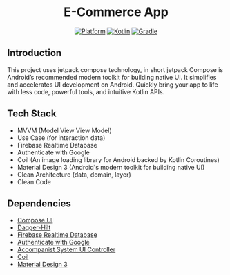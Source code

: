 <h1 align="center">
   E-Commerce App
</h1>
<p align="center">
  <a href="http://developer.android.com/index.html"><img alt="Platform" src="https://img.shields.io/badge/platform-Android-green.svg"></a>
  <a href="http://kotlinlang.org"><img alt="Kotlin" src="https://img.shields.io/badge/kotlin-1.6.10-blue.svg"></a>
  <a href="https://developer.android.com/studio/releases/gradle-plugin"><img alt="Gradle" src="https://img.shields.io/badge/gradle-7.4.0-yellow.svg"></a>
  <a href="https://github.com/https://github.com/roshansharma824/E-Commerce-App/><img alt="Star" src="https://img.shields.io/github/stars/HariAgus/GroceriesApp-Compose"></a>
</p>

## Introduction
<p>
This project uses jetpack compose technology,  in short jetpack Compose is Android’s recommended modern toolkit for building native UI. It simplifies and accelerates UI development on Android. Quickly bring your app to life with less code, powerful tools, and intuitive Kotlin APIs.

<p>

## Tech Stack
- MVVM (Model View View Model)
- Use Case (for interaction data)
- Firebase Realtime Database
- Authenticate with Google 
- Coil (An image loading library for Android backed by Kotlin Coroutines)
- Material Design 3 (Android's modern toolkit for building native UI)
- Clean Architecture (data, domain, layer)
- Clean Code

## Dependencies
- [Compose UI](https://developer.android.com/jetpack/androidx/releases/compose-ui)
- [Dagger-Hilt](https://developer.android.com/training/dependency-injection/hilt-android)
- [Firebase Realtime Database](https://firebase.google.com/docs/database/android/start)
- [Authenticate with Google](https://firebase.google.com/docs/auth/android/google-signin)
- [Accompanist System UI Controller](https://google.github.io/accompanist/systemuicontroller/)
- [Coil](https://coil-kt.github.io/coil/compose/)
- [Material Design 3](https://m3.material.io/develop/android/jetpack-compose)

<p>